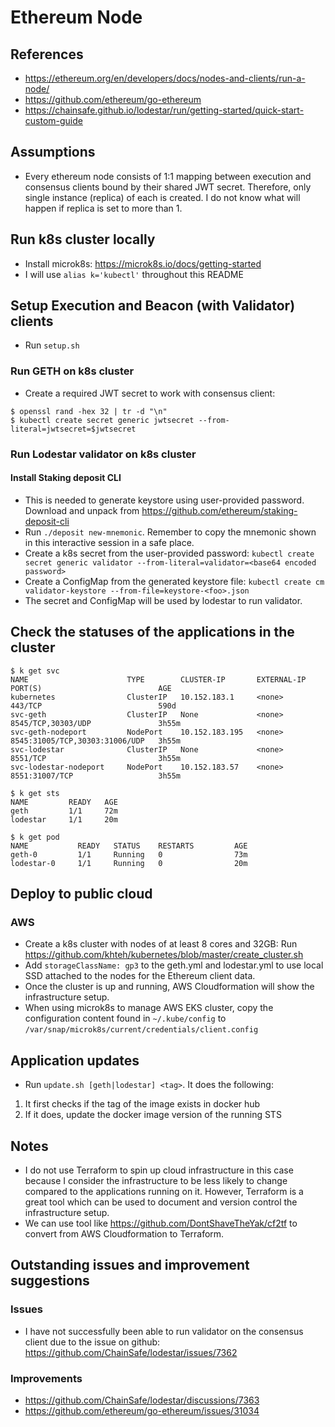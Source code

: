 # Ethereum Node

## References

- https://ethereum.org/en/developers/docs/nodes-and-clients/run-a-node/
- https://github.com/ethereum/go-ethereum
- https://chainsafe.github.io/lodestar/run/getting-started/quick-start-custom-guide

## Assumptions

- Every ethereum node consists of 1:1 mapping between execution and consensus clients bound by their shared JWT secret. Therefore, only single instance (replica) of each is created. I do not know what will happen if replica is set to more than 1.

## Run k8s cluster locally

- Install microk8s: https://microk8s.io/docs/getting-started
- I will use `alias k='kubectl'` throughout this README

## Setup Execution and Beacon (with Validator) clients

- Run `setup.sh`

### Run GETH on k8s cluster

- Create a required JWT secret to work with consensus client:

```
$ openssl rand -hex 32 | tr -d "\n"
$ kubectl create secret generic jwtsecret --from-literal=jwtsecret=$jwtsecret
```

### Run Lodestar validator on k8s cluster

#### Install Staking deposit CLI

- This is needed to generate keystore using user-provided password. Download and unpack from https://github.com/ethereum/staking-deposit-cli
- Run `./deposit new-mnemonic`. Remember to copy the mnemonic shown in this interactive session in a safe place.
- Create a k8s secret from the user-provided password: `kubectl create secret generic validator --from-literal=validator=<base64 encoded password>`
- Create a ConfigMap from the generated keystore file: `kubectl create cm validator-keystore --from-file=keystore-<foo>.json`
- The secret and ConfigMap will be used by lodestar to run validator.

## Check the statuses of the applications in the cluster

```
$ k get svc
NAME                      TYPE        CLUSTER-IP       EXTERNAL-IP   PORT(S)                          AGE
kubernetes                ClusterIP   10.152.183.1     <none>        443/TCP                          590d
svc-geth                  ClusterIP   None             <none>        8545/TCP,30303/UDP               3h55m
svc-geth-nodeport         NodePort    10.152.183.195   <none>        8545:31005/TCP,30303:31006/UDP   3h55m
svc-lodestar              ClusterIP   None             <none>        8551/TCP                         3h55m
svc-lodestar-nodeport     NodePort    10.152.183.57    <none>        8551:31007/TCP                   3h55m
```

```
$ k get sts
NAME         READY   AGE
geth         1/1     72m
lodestar     1/1     20m
```

```
$ k get pod
NAME           READY   STATUS    RESTARTS         AGE
geth-0         1/1     Running   0                73m
lodestar-0     1/1     Running   0                20m
```

## Deploy to public cloud

### AWS

- Create a k8s cluster with nodes of at least 8 cores and 32GB: Run https://github.com/khteh/kubernetes/blob/master/create_cluster.sh
- Add `storageClassName: gp3` to the geth.yml and lodestar.yml to use local SSD attached to the nodes for the Ethereum client data.
- Once the cluster is up and running, AWS Cloudformation will show the infrastructure setup.
- When using microk8s to manage AWS EKS cluster, copy the configuration content found in `~/.kube/config` to `/var/snap/microk8s/current/credentials/client.config`

## Application updates

- Run `update.sh [geth|lodestar] <tag>`. It does the following:

1. It first checks if the tag of the image exists in docker hub
2. If it does, update the docker image version of the running STS

## Notes

- I do not use Terraform to spin up cloud infrastructure in this case because I consider the infrastructure to be less likely to change compared to the applications running on it. However, Terraform is a great tool which can be used to document and version control the infrastructure setup.
- We can use tool like https://github.com/DontShaveTheYak/cf2tf to convert from AWS Cloudformation to Terraform.

## Outstanding issues and improvement suggestions

### Issues

- I have not successfully been able to run validator on the consensus client due to the issue on github: https://github.com/ChainSafe/lodestar/issues/7362

### Improvements

- https://github.com/ChainSafe/lodestar/discussions/7363
- https://github.com/ethereum/go-ethereum/issues/31034
